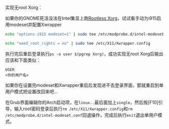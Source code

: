 实现无root Xorg：

如果你的GNOME死活没法在Intel集显上跑[Rootless Xorg](https://wiki.archlinux.org/title/xorg#Rootless_Xorg)，试试看手动为i915启用modeset并配置Xwrapper

```Bash
echo "options i915 modeset=1" | sudo tee /etc/modprobe.d/intel-modeset.conf

echo "need_root_rights = no" | sudo tee /etc/X11/Xwrapper.config
```

执行完后重启登录执行`ps -o user $(pgrep Xorg)`，成功实现无root Xorg后输出应该和下面类似：
```
USER
<你的用户名>
```

如果你在设置完modeset和Xwrapper重启后发现进不去登录界面，那就重启到单用户模式把设置改回来吧...

在Grub界面编辑你的Arch启动项，在`linux..`最后面加上`single`，然后按[F10]引导，输入root密码登录后执行`rm /etc/X11/Xwrapper.config`和`rm /etc/modprobe.d/intel-modeset.conf`回退操作，完成后执行`exit`退出单用户模式。
